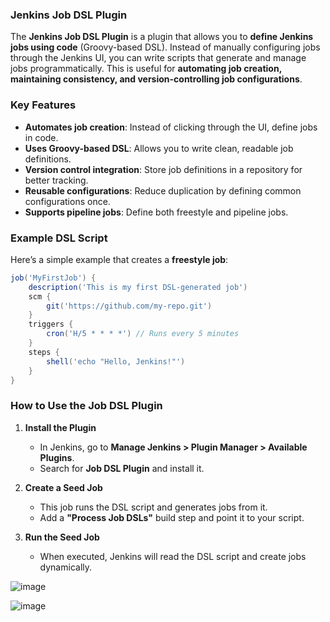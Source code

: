 ### **Jenkins Job DSL Plugin**  

The **Jenkins Job DSL Plugin** is a plugin that allows you to **define Jenkins jobs using code** (Groovy-based DSL). Instead of manually configuring jobs through the Jenkins UI, you can write scripts that generate and manage jobs programmatically. This is useful for **automating job creation, maintaining consistency, and version-controlling job configurations**.  

### **Key Features**  
- **Automates job creation**: Instead of clicking through the UI, define jobs in code.  
- **Uses Groovy-based DSL**: Allows you to write clean, readable job definitions.  
- **Version control integration**: Store job definitions in a repository for better tracking.  
- **Reusable configurations**: Reduce duplication by defining common configurations once.  
- **Supports pipeline jobs**: Define both freestyle and pipeline jobs.  

### **Example DSL Script**  
Here’s a simple example that creates a **freestyle job**:  

```groovy
job('MyFirstJob') {
    description('This is my first DSL-generated job')
    scm {
        git('https://github.com/my-repo.git')
    }
    triggers {
        cron('H/5 * * * *') // Runs every 5 minutes
    }
    steps {
        shell('echo "Hello, Jenkins!"')
    }
}
```

### **How to Use the Job DSL Plugin**  
1. **Install the Plugin**  
   - In Jenkins, go to **Manage Jenkins > Plugin Manager > Available Plugins**.  
   - Search for **Job DSL Plugin** and install it.  

2. **Create a Seed Job**  
   - This job runs the DSL script and generates jobs from it.  
   - Add a **"Process Job DSLs"** build step and point it to your script.  

3. **Run the Seed Job**  
   - When executed, Jenkins will read the DSL script and create jobs dynamically.
  

  ![image](https://github.com/user-attachments/assets/8dc3a7b7-a1b0-45bf-8ab5-07af2dc6d181)


![image](https://github.com/user-attachments/assets/d40ef8cf-92eb-479b-9621-c16ee89e0277)


